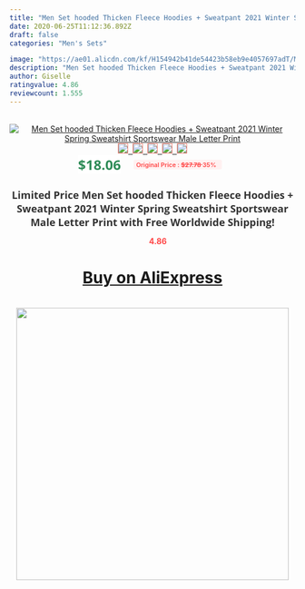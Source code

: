 ```yaml
---
title: "Men Set hooded Thicken Fleece Hoodies + Sweatpant 2021 Winter Spring Sweatshirt Sportswear Male Letter Print"
date: 2020-06-25T11:12:36.892Z
draft: false
categories: "Men's Sets"

image: "https://ae01.alicdn.com/kf/H154942b41de54423b58eb9e4057697adT/Men-Set-hooded-Thicken-Fleece-Hoodies-Sweatpant-2021-Winter-Spring-Sweatshirt-Sportswear-Male-Letter-Print.jpg"
description: "Men Set hooded Thicken Fleece Hoodies + Sweatpant 2021 Winter Spring Sweatshirt Sportswear Male Letter Print"
author: Giselle
ratingvalue: 4.86
reviewcount: 1.555
---
```

<br>
<div style="text-align: center;">
<a href="https://s.click.aliexpress.com/e/_9hINHF" target="_blank" rel="nofollow noopener noreferrer"><img alt="Men Set hooded Thicken Fleece Hoodies + Sweatpant 2021 Winter Spring Sweatshirt Sportswear Male Letter Print" class="magnifier-image" src="https://ae01.alicdn.com/kf/H154942b41de54423b58eb9e4057697adT/Men-Set-hooded-Thicken-Fleece-Hoodies-Sweatpant-2021-Winter-Spring-Sweatshirt-Sportswear-Male-Letter-Print.jpg_640x640.jpg">
<br>
<img style="border:1px solid salmon" src="https://ae01.alicdn.com/kf/H154942b41de54423b58eb9e4057697adT/Men-Set-hooded-Thicken-Fleece-Hoodies-Sweatpant-2021-Winter-Spring-Sweatshirt-Sportswear-Male-Letter-Print.jpg_120x120.jpg">&nbsp;&nbsp;<img style="border:1px solid salmon" src="https://ae01.alicdn.com/kf/H05cda5c039b444a182da4878979737b8D/Men-Set-hooded-Thicken-Fleece-Hoodies-Sweatpant-2021-Winter-Spring-Sweatshirt-Sportswear-Male-Letter-Print.jpg_120x120.jpg">&nbsp;&nbsp;<img style="border:1px solid salmon" src="https://ae01.alicdn.com/kf/H05cd7a2b660f4266a20a4b5a72c2b791D/Men-Set-hooded-Thicken-Fleece-Hoodies-Sweatpant-2021-Winter-Spring-Sweatshirt-Sportswear-Male-Letter-Print.jpg_120x120.jpg">&nbsp;&nbsp;<img style="border:1px solid salmon" src="https://ae01.alicdn.com/kf/H0f95c682ce854f4eac5b8f60192397785/Men-Set-hooded-Thicken-Fleece-Hoodies-Sweatpant-2021-Winter-Spring-Sweatshirt-Sportswear-Male-Letter-Print.jpg_120x120.jpg">&nbsp;&nbsp;<img style="border:1px solid salmon" src="https://ae01.alicdn.com/kf/H05bd9259ccf447e681ea6470ddc3f938w/Men-Set-hooded-Thicken-Fleece-Hoodies-Sweatpant-2021-Winter-Spring-Sweatshirt-Sportswear-Male-Letter-Print.jpg_120x120.jpg"></a></div><br0>
<div style="text-align: center;"><span style="background-color: white; border: 0px; box-sizing: border-box; color: seagreen; display: inline-block; font-family: &quot;open sans&quot; , &quot;arial&quot; , &quot;helvetica&quot; , sans-serif , &quot;heiti&quot;; font-size: 24px; font-stretch: inherit; font-weight: 700; line-height: inherit; margin: 0px 10px 0px 0px; padding: 0px; vertical-align: middle;">$18.06 </span>
<span style="background: rgb(255 , 241 , 241); border-radius: 3px; border: 0px; box-sizing: border-box; color: #ff4747; display: inline-block; font-family: inherit; font-size: 12px; font-stretch: inherit; font-style: inherit; font-variant: inherit; font-weight: 600; line-height: inherit; margin: 0px; padding: 2px 5px; transform: scale(0.9); vertical-align: middle;">Original Price : <b style="text-decoration: line-through;">$27.78 </b> 35%&nbsp;&nbsp;</span></div>
<h1 style="color: #333333; display: inline-block; font-family: &quot;open sans&quot; , &quot;arial&quot; , &quot;helvetica&quot; , sans-serif , &quot;heiti&quot;; font-size: 18px; font-stretch: inherit; font-weight: 700; text-align: center;">Limited Price Men Set hooded Thicken Fleece Hoodies + Sweatpant 2021 Winter Spring Sweatshirt Sportswear Male Letter Print with Free Worldwide Shipping!</h1>
<div style="color: #ff4747; text-align: center;">
<img src="https://4.bp.blogspot.com/-M0ZcTcb-5uY/XleCXlxnR4I/AAAAAAAAAEc/OrjgMkXV1oMQFaCRZj5HQwOCBcu3w1FegCPcBGAYYCw/s1600/star.png" style="height: 15px;">&nbsp;<b>4.86</b></div>
<div class="button_cont" align="center"><a class="buynow_a" href="https://s.click.aliexpress.com/e/_9hINHF" target="_blank" rel="nofollow noopener noreferrer"><H1>Buy on AliExpress</H1></a></div><br>
<div class="separator" style="clear: both; text-align: center;">
<img src="https://lh3.googleusercontent.com/-pTy5HemUv9M/XlePHvY0dAI/AAAAAAAAAE4/0nX5iRUoIWY8eMW9Dpxeirr157OZliDIgCLcBGAsYHQ/s1600/badge.gif" width="480">
</div>
